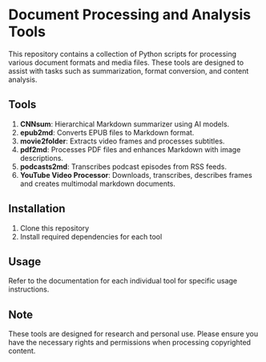 # Document Processing and Analysis Tools

This repository contains a collection of Python scripts for processing various document formats and media files. These tools are designed to assist with tasks such as summarization, format conversion, and content analysis.

## Tools

1. **CNNsum**: Hierarchical Markdown summarizer using AI models.
2. **epub2md**: Converts EPUB files to Markdown format.
3. **movie2folder**: Extracts video frames and processes subtitles.
4. **pdf2md**: Processes PDF files and enhances Markdown with image descriptions.
5. **podcasts2md**: Transcribes podcast episodes from RSS feeds.
6. **YouTube Video Processor**: Downloads, transcribes, describes frames and creates multimodal markdown documents. 

## Installation

1. Clone this repository
2. Install required dependencies for each tool

## Usage

Refer to the documentation for each individual tool for specific usage instructions.

## Note

These tools are designed for research and personal use. Please ensure you have the necessary rights and permissions when processing copyrighted content.

